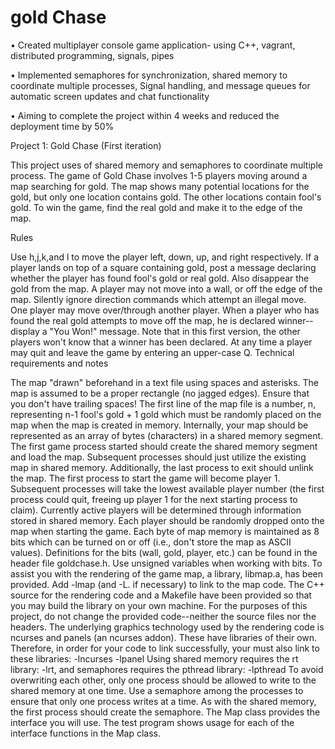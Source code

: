 # gold Chase
•	Created multiplayer console game application- using C++, vagrant, distributed programming, signals, pipes

•	Implemented semaphores for synchronization, shared memory to coordinate multiple processes, Signal handling, and message queues for automatic screen updates and chat functionality

•	Aiming to complete the project within 4 weeks and reduced the deployment time by 50%

Project 1: Gold Chase (First iteration)

This project uses of shared memory and semaphores to coordinate multiple process. The game of Gold Chase involves 1-5 players moving around a map searching for gold. The map shows many potential locations for the gold, but only one location contains gold. The other locations contain fool's gold. To win the game, find the real gold and make it to the edge of the map.

Rules

Use h,j,k,and l to move the player left, down, up, and right respectively.
If a player lands on top of a square containing gold, post a message declaring whether the player has found fool's gold or real gold. Also disappear the gold from the map.
A player may not move into a wall, or off the edge of the map. Silently ignore direction commands which attempt an illegal move.
One player may move over/through another player.
When a player who has found the real gold attempts to move off the map, he is declared winner--display a "You Won!" message. Note that in this first version, the other players won't know that a winner has been declared.
At any time a player may quit and leave the game by entering an upper-case Q.
Technical requirements and notes

The map "drawn" beforehand in a text file using spaces and asterisks. The map is assumed to be a proper rectangle (no jagged edges). Ensure that you don't have trailing spaces!
The first line of the map file is a number, n, representing n-1 fool's gold + 1 gold which must be randomly placed on the map when the map is created in memory.
Internally, your map should be represented as an array of bytes (characters) in a shared memory segment.
The first game process started should create the shared memory segment and load the map. Subsequent processes should just utilize the existing map in shared memory. Additionally, the last process to exit should unlink the map.
The first process to start the game will become player 1. Subsequent processes will take the lowest available player number (the first process could quit, freeing up player 1 for the next starting process to claim). Currently active players will be determined through information stored in shared memory.
Each player should be randomly dropped onto the map when starting the game.
Each byte of map memory is maintained as 8 bits which can be turned on or off (i.e., don't store the map as ASCII values). Definitions for the bits (wall, gold, player, etc.) can be found in the header file goldchase.h. Use unsigned variables when working with bits.
To assist you with the rendering of the game map, a library, libmap.a, has been provided. Add -lmap (and -L. if necessary) to link to the map code.
The C++ source for the rendering code and a Makefile have been provided so that you may build the library on your own machine. For the purposes of this project, do not change the provided code--neither the source files nor the headers.
The underlying graphics technology used by the rendering code is ncurses and panels (an ncurses addon). These have libraries of their own. Therefore, in order for your code to link successfully, your must also link to these libraries: -lncurses -lpanel
Using shared memory requires the rt library: -lrt, and semaphores requires the pthread library: -lpthread
To avoid overwriting each other, only one process should be allowed to write to the shared memory at one time. Use a semaphore among the processes to ensure that only one process writes at a time. As with the shared memory, the first process should create the semaphore.
The Map class provides the interface you will use. The test program shows usage for each of the interface functions in the Map class.
